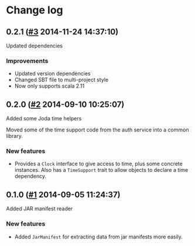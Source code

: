 # Change log

## 0.2.1 ([#3](https://git.mobcastdev.com/Platform/common-lang/pull/3) 2014-11-24 14:37:10)

Updated dependencies

### Improvements

- Updated version dependencies
- Changed SBT file to multi-project style
- Now only supports scala 2.11

## 0.2.0 ([#2](https://git.mobcastdev.com/Platform/common-lang/pull/2) 2014-09-10 10:25:07)

Added some Joda time helpers

Moved some of the time support code from the auth service into a common
library.

### New features

- Provides a `Clock` interface to give access to time, plus some
concrete instances. Also has a `TimeSupport` trait to allow objects to
declare a time dependency.

## 0.1.0 ([#1](https://git.mobcastdev.com/Platform/common-lang/pull/1) 2014-09-05 11:24:37)

Added JAR manifest reader

### New features

- Added `JarManifest` for extracting data from jar manifests more easily.

